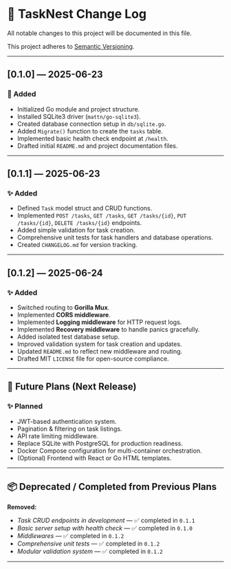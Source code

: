 # 📖 TaskNest Change Log

All notable changes to this project will be documented in this file.

This project adheres to [Semantic Versioning](https://semver.org/).

---

## [0.1.0] — 2025-06-23

### 🎉 Added
- Initialized Go module and project structure.
- Installed SQLite3 driver (`mattn/go-sqlite3`).
- Created database connection setup in `db/sqlite.go`.
- Added `Migrate()` function to create the `tasks` table.
- Implemented basic health check endpoint at `/health`.
- Drafted initial `README.md` and project documentation files.

---

## [0.1.1] — 2025-06-23

### ✨ Added
- Defined `Task` model struct and CRUD functions.
- Implemented `POST /tasks`, `GET /tasks`, `GET /tasks/{id}`, `PUT /tasks/{id}`, `DELETE /tasks/{id}` endpoints.
- Added simple validation for task creation.
- Comprehensive unit tests for task handlers and database operations.
- Created `CHANGELOG.md` for version tracking.

---

## [0.1.2] — 2025-06-24

### ✨ Added
- Switched routing to **Gorilla Mux**.
- Implemented **CORS middleware**.
- Implemented **Logging middleware** for HTTP request logs.
- Implemented **Recovery middleware** to handle panics gracefully.
- Added isolated test database setup.
- Improved validation system for task creation and updates.
- Updated `README.md` to reflect new middleware and routing.
- Drafted MIT `LICENSE` file for open-source compliance.

---

## 📌 Future Plans (Next Release)

### ✨ Planned
- JWT-based authentication system.
- Pagination & filtering on task listings.
- API rate limiting middleware.
- Replace SQLite with PostgreSQL for production readiness.
- Docker Compose configuration for multi-container orchestration.
- (Optional) Frontend with React or Go HTML templates.

---

## 📦 Deprecated / Completed from Previous Plans

**Removed:**
- _Task CRUD endpoints in development_ — ✅ completed in `0.1.1`
- _Basic server setup with health check_ — ✅ completed in `0.1.0`
- _Middlewares_ — ✅ completed in `0.1.2`
- _Comprehensive unit tests_ — ✅ completed in `0.1.2`
- _Modular validation system_ — ✅ completed in `0.1.2`

---


